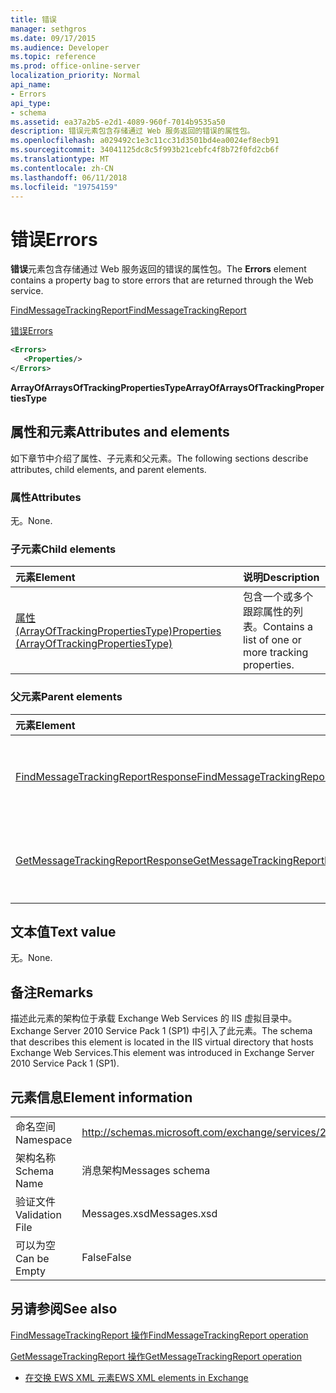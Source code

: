 ```yaml
---
title: 错误
manager: sethgros
ms.date: 09/17/2015
ms.audience: Developer
ms.topic: reference
ms.prod: office-online-server
localization_priority: Normal
api_name:
- Errors
api_type:
- schema
ms.assetid: ea37a2b5-e2d1-4089-960f-7014b9535a50
description: 错误元素包含存储通过 Web 服务返回的错误的属性包。
ms.openlocfilehash: a029492c1e3c11cc31d3501bd4ea0024ef8ecb91
ms.sourcegitcommit: 34041125dc8c5f993b21cebfc4f8b72f0fd2cb6f
ms.translationtype: MT
ms.contentlocale: zh-CN
ms.lasthandoff: 06/11/2018
ms.locfileid: "19754159"
---
```

# <a name="errors"></a><span data-ttu-id="3fbc7-103">错误</span><span class="sxs-lookup"><span data-stu-id="3fbc7-103">Errors</span></span>

<span data-ttu-id="3fbc7-104">**错误**元素包含存储通过 Web 服务返回的错误的属性包。</span><span class="sxs-lookup"><span data-stu-id="3fbc7-104">The **Errors** element contains a property bag to store errors that are returned through the Web service.</span></span> 
  
[<span data-ttu-id="3fbc7-105">FindMessageTrackingReport</span><span class="sxs-lookup"><span data-stu-id="3fbc7-105">FindMessageTrackingReport</span></span>](findmessagetrackingreport.md)
  
[<span data-ttu-id="3fbc7-106">错误</span><span class="sxs-lookup"><span data-stu-id="3fbc7-106">Errors</span></span>](errors-ex15websvcsotherref.md)
  
```xml
<Errors>
   <Properties/>
</Errors>
```

 <span data-ttu-id="3fbc7-107">**ArrayOfArraysOfTrackingPropertiesType**</span><span class="sxs-lookup"><span data-stu-id="3fbc7-107">**ArrayOfArraysOfTrackingPropertiesType**</span></span>
## <a name="attributes-and-elements"></a><span data-ttu-id="3fbc7-108">属性和元素</span><span class="sxs-lookup"><span data-stu-id="3fbc7-108">Attributes and elements</span></span>

<span data-ttu-id="3fbc7-109">如下章节中介绍了属性、子元素和父元素。</span><span class="sxs-lookup"><span data-stu-id="3fbc7-109">The following sections describe attributes, child elements, and parent elements.</span></span>
  
### <a name="attributes"></a><span data-ttu-id="3fbc7-110">属性</span><span class="sxs-lookup"><span data-stu-id="3fbc7-110">Attributes</span></span>

<span data-ttu-id="3fbc7-111">无。</span><span class="sxs-lookup"><span data-stu-id="3fbc7-111">None.</span></span>
  
### <a name="child-elements"></a><span data-ttu-id="3fbc7-112">子元素</span><span class="sxs-lookup"><span data-stu-id="3fbc7-112">Child elements</span></span>

|<span data-ttu-id="3fbc7-113">**元素**</span><span class="sxs-lookup"><span data-stu-id="3fbc7-113">**Element**</span></span>|<span data-ttu-id="3fbc7-114">**说明**</span><span class="sxs-lookup"><span data-stu-id="3fbc7-114">**Description**</span></span>|
|:-----|:-----|
|[<span data-ttu-id="3fbc7-115">属性 (ArrayOfTrackingPropertiesType)</span><span class="sxs-lookup"><span data-stu-id="3fbc7-115">Properties (ArrayOfTrackingPropertiesType)</span></span>](properties-arrayoftrackingpropertiestype.md) <br/> |<span data-ttu-id="3fbc7-116">包含一个或多个跟踪属性的列表。</span><span class="sxs-lookup"><span data-stu-id="3fbc7-116">Contains a list of one or more tracking properties.</span></span>  <br/> |
   
### <a name="parent-elements"></a><span data-ttu-id="3fbc7-117">父元素</span><span class="sxs-lookup"><span data-stu-id="3fbc7-117">Parent elements</span></span>

|<span data-ttu-id="3fbc7-118">**元素**</span><span class="sxs-lookup"><span data-stu-id="3fbc7-118">**Element**</span></span>|<span data-ttu-id="3fbc7-119">**说明**</span><span class="sxs-lookup"><span data-stu-id="3fbc7-119">**Description**</span></span>|
|:-----|:-----|
|[<span data-ttu-id="3fbc7-120">FindMessageTrackingReportResponse</span><span class="sxs-lookup"><span data-stu-id="3fbc7-120">FindMessageTrackingReportResponse</span></span>](findmessagetrackingreportresponse.md) <br/> |<span data-ttu-id="3fbc7-121">包含状态和的单个结果[FindMessageTrackingReport 操作](findmessagetrackingreport-operation.md)请求。</span><span class="sxs-lookup"><span data-stu-id="3fbc7-121">Contains the status and result of a single [FindMessageTrackingReport operation](findmessagetrackingreport-operation.md) request.</span></span>  <br/> |
|[<span data-ttu-id="3fbc7-122">GetMessageTrackingReportResponse</span><span class="sxs-lookup"><span data-stu-id="3fbc7-122">GetMessageTrackingReportResponse</span></span>](getmessagetrackingreportresponse.md) <br/> |<span data-ttu-id="3fbc7-123">包含结果的单个[GetMessageTrackingReport 操作](getmessagetrackingreport-operation.md)请求。</span><span class="sxs-lookup"><span data-stu-id="3fbc7-123">Contains the result of a single [GetMessageTrackingReport operation](getmessagetrackingreport-operation.md) request.</span></span>  <br/> |
   
## <a name="text-value"></a><span data-ttu-id="3fbc7-124">文本值</span><span class="sxs-lookup"><span data-stu-id="3fbc7-124">Text value</span></span>

<span data-ttu-id="3fbc7-125">无。</span><span class="sxs-lookup"><span data-stu-id="3fbc7-125">None.</span></span>
  
## <a name="remarks"></a><span data-ttu-id="3fbc7-126">备注</span><span class="sxs-lookup"><span data-stu-id="3fbc7-126">Remarks</span></span>

<span data-ttu-id="3fbc7-127">描述此元素的架构位于承载 Exchange Web Services 的 IIS 虚拟目录中。Exchange Server 2010 Service Pack 1 (SP1) 中引入了此元素。</span><span class="sxs-lookup"><span data-stu-id="3fbc7-127">The schema that describes this element is located in the IIS virtual directory that hosts Exchange Web Services.This element was introduced in Exchange Server 2010 Service Pack 1 (SP1).</span></span>
  
## <a name="element-information"></a><span data-ttu-id="3fbc7-128">元素信息</span><span class="sxs-lookup"><span data-stu-id="3fbc7-128">Element information</span></span>

|||
|:-----|:-----|
|<span data-ttu-id="3fbc7-129">命名空间</span><span class="sxs-lookup"><span data-stu-id="3fbc7-129">Namespace</span></span>  <br/> |http://schemas.microsoft.com/exchange/services/2006/messages  <br/> |
|<span data-ttu-id="3fbc7-130">架构名称</span><span class="sxs-lookup"><span data-stu-id="3fbc7-130">Schema Name</span></span>  <br/> |<span data-ttu-id="3fbc7-131">消息架构</span><span class="sxs-lookup"><span data-stu-id="3fbc7-131">Messages schema</span></span>  <br/> |
|<span data-ttu-id="3fbc7-132">验证文件</span><span class="sxs-lookup"><span data-stu-id="3fbc7-132">Validation File</span></span>  <br/> |<span data-ttu-id="3fbc7-133">Messages.xsd</span><span class="sxs-lookup"><span data-stu-id="3fbc7-133">Messages.xsd</span></span>  <br/> |
|<span data-ttu-id="3fbc7-134">可以为空</span><span class="sxs-lookup"><span data-stu-id="3fbc7-134">Can be Empty</span></span>  <br/> |<span data-ttu-id="3fbc7-135">False</span><span class="sxs-lookup"><span data-stu-id="3fbc7-135">False</span></span>  <br/> |
   
## <a name="see-also"></a><span data-ttu-id="3fbc7-136">另请参阅</span><span class="sxs-lookup"><span data-stu-id="3fbc7-136">See also</span></span>



[<span data-ttu-id="3fbc7-137">FindMessageTrackingReport 操作</span><span class="sxs-lookup"><span data-stu-id="3fbc7-137">FindMessageTrackingReport operation</span></span>](findmessagetrackingreport-operation.md)
  
[<span data-ttu-id="3fbc7-138">GetMessageTrackingReport 操作</span><span class="sxs-lookup"><span data-stu-id="3fbc7-138">GetMessageTrackingReport operation</span></span>](getmessagetrackingreport-operation.md)


- [<span data-ttu-id="3fbc7-139">在交换 EWS XML 元素</span><span class="sxs-lookup"><span data-stu-id="3fbc7-139">EWS XML elements in Exchange</span></span>](ews-xml-elements-in-exchange.md)

